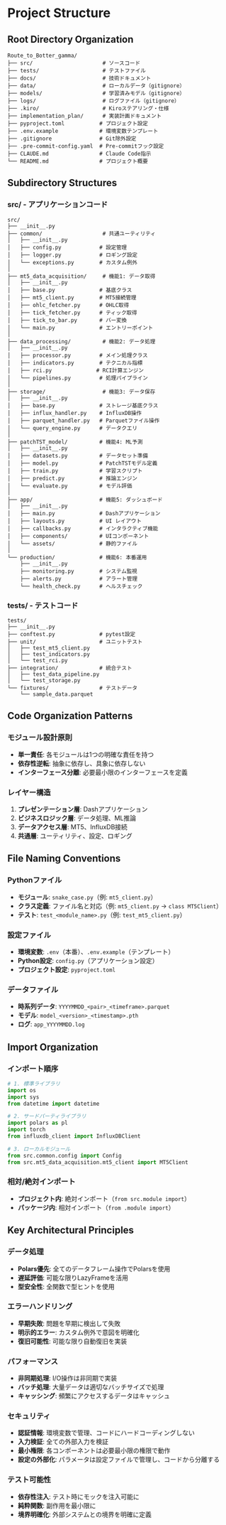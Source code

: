 # Project Structure

## Root Directory Organization

```
Route_to_Botter_gamma/
├── src/                      # ソースコード
├── tests/                    # テストファイル
├── docs/                     # 技術ドキュメント
├── data/                     # ローカルデータ（gitignore）
├── models/                   # 学習済みモデル（gitignore）
├── logs/                     # ログファイル（gitignore）
├── .kiro/                    # Kiroステアリング・仕様
├── implementation_plan/      # 実装計画ドキュメント
├── pyproject.toml           # プロジェクト設定
├── .env.example             # 環境変数テンプレート
├── .gitignore               # Git除外設定
├── .pre-commit-config.yaml  # Pre-commitフック設定
├── CLAUDE.md                # Claude Code指示
└── README.md                # プロジェクト概要
```

## Subdirectory Structures

### src/ - アプリケーションコード
```
src/
├── __init__.py
├── common/                   # 共通ユーティリティ
│   ├── __init__.py
│   ├── config.py            # 設定管理
│   ├── logger.py            # ロギング設定
│   └── exceptions.py        # カスタム例外
│
├── mt5_data_acquisition/     # 機能1: データ取得
│   ├── __init__.py
│   ├── base.py              # 基底クラス
│   ├── mt5_client.py        # MT5接続管理
│   ├── ohlc_fetcher.py      # OHLC取得
│   ├── tick_fetcher.py      # ティック取得
│   ├── tick_to_bar.py       # バー変換
│   └── main.py              # エントリーポイント
│
├── data_processing/          # 機能2: データ処理
│   ├── __init__.py
│   ├── processor.py         # メイン処理クラス
│   ├── indicators.py        # テクニカル指標
│   ├── rci.py              # RCI計算エンジン
│   └── pipelines.py         # 処理パイプライン
│
├── storage/                  # 機能3: データ保存
│   ├── __init__.py
│   ├── base.py              # ストレージ基底クラス
│   ├── influx_handler.py    # InfluxDB操作
│   ├── parquet_handler.py   # Parquetファイル操作
│   └── query_engine.py      # データクエリ
│
├── patchTST_model/          # 機能4: ML予測
│   ├── __init__.py
│   ├── datasets.py          # データセット準備
│   ├── model.py             # PatchTSTモデル定義
│   ├── train.py             # 学習スクリプト
│   ├── predict.py           # 推論エンジン
│   └── evaluate.py          # モデル評価
│
├── app/                     # 機能5: ダッシュボード
│   ├── __init__.py
│   ├── main.py              # Dashアプリケーション
│   ├── layouts.py           # UI レイアウト
│   ├── callbacks.py         # インタラクティブ機能
│   ├── components/          # UIコンポーネント
│   └── assets/              # 静的ファイル
│
└── production/              # 機能6: 本番運用
    ├── __init__.py
    ├── monitoring.py        # システム監視
    ├── alerts.py            # アラート管理
    └── health_check.py      # ヘルスチェック
```

### tests/ - テストコード
```
tests/
├── __init__.py
├── conftest.py              # pytest設定
├── unit/                    # ユニットテスト
│   ├── test_mt5_client.py
│   ├── test_indicators.py
│   └── test_rci.py
├── integration/             # 統合テスト
│   ├── test_data_pipeline.py
│   └── test_storage.py
└── fixtures/                # テストデータ
    └── sample_data.parquet
```

## Code Organization Patterns

### モジュール設計原則
- **単一責任**: 各モジュールは1つの明確な責任を持つ
- **依存性逆転**: 抽象に依存し、具象に依存しない
- **インターフェース分離**: 必要最小限のインターフェースを定義

### レイヤー構造
1. **プレゼンテーション層**: Dashアプリケーション
2. **ビジネスロジック層**: データ処理、ML推論
3. **データアクセス層**: MT5、InfluxDB接続
4. **共通層**: ユーティリティ、設定、ロギング

## File Naming Conventions

### Pythonファイル
- **モジュール**: `snake_case.py`（例: `mt5_client.py`）
- **クラス定義**: ファイル名と対応（例: `mt5_client.py` → `class MT5Client`）
- **テスト**: `test_<module_name>.py`（例: `test_mt5_client.py`）

### 設定ファイル
- **環境変数**: `.env`（本番）、`.env.example`（テンプレート）
- **Python設定**: `config.py`（アプリケーション設定）
- **プロジェクト設定**: `pyproject.toml`

### データファイル
- **時系列データ**: `YYYYMMDD_<pair>_<timeframe>.parquet`
- **モデル**: `model_<version>_<timestamp>.pth`
- **ログ**: `app_YYYYMMDD.log`

## Import Organization

### インポート順序
```python
# 1. 標準ライブラリ
import os
import sys
from datetime import datetime

# 2. サードパーティライブラリ
import polars as pl
import torch
from influxdb_client import InfluxDBClient

# 3. ローカルモジュール
from src.common.config import Config
from src.mt5_data_acquisition.mt5_client import MT5Client
```

### 相対/絶対インポート
- **プロジェクト内**: 絶対インポート（`from src.module import`）
- **パッケージ内**: 相対インポート（`from .module import`）

## Key Architectural Principles

### データ処理
- **Polars優先**: 全てのデータフレーム操作でPolarsを使用
- **遅延評価**: 可能な限りLazyFrameを活用
- **型安全性**: 全関数で型ヒントを使用

### エラーハンドリング
- **早期失敗**: 問題を早期に検出して失敗
- **明示的エラー**: カスタム例外で意図を明確化
- **復旧可能性**: 可能な限り自動復旧を実装

### パフォーマンス
- **非同期処理**: I/O操作は非同期で実装
- **バッチ処理**: 大量データは適切なバッチサイズで処理
- **キャッシング**: 頻繁にアクセスするデータはキャッシュ

### セキュリティ
- **認証情報**: 環境変数で管理、コードにハードコーディングしない
- **入力検証**: 全ての外部入力を検証
- **最小権限**: 各コンポーネントは必要最小限の権限で動作
- **設定の外部化**: パラメータは設定ファイルで管理し、コードから分離する

### テスト可能性
- **依存性注入**: テスト時にモックを注入可能に
- **純粋関数**: 副作用を最小限に
- **境界明確化**: 外部システムとの境界を明確に定義